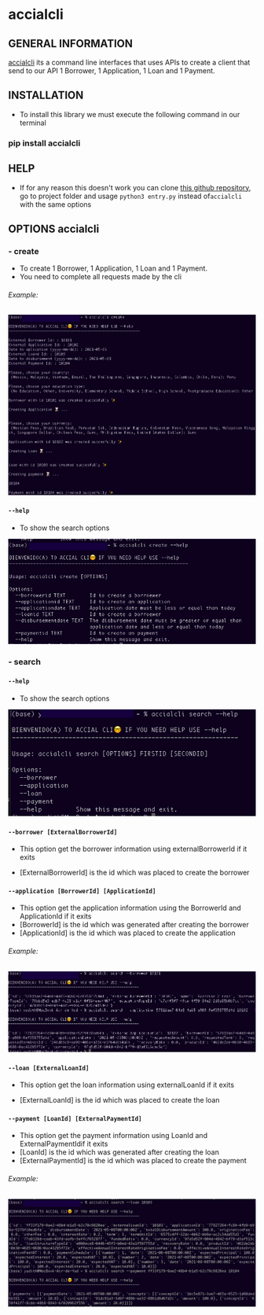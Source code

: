 # accialcli

## GENERAL INFORMATION

[accialcli](https://pypi.org/project/accialcli/) its a command line interfaces that uses APIs to create a client that send to our API 1 Borrower, 1 Application, 1 Loan and 1 Payment.

## INSTALLATION

- To install this library we must execute the following command in our terminal

### **pip install accialcli**

## HELP

-  If for any reason this doesn't work you can clone [this github repository](https://github.com/yud-cumba/accialcli), go to project folder and usage `python3 entry.py` instead of`accialcli` with the same options

## OPTIONS  **accialcli**

### - **create** 

- To create 1 Borrower, 1 Application, 1 Loan and 1 Payment.
-  You need to complete all requests made by the cli

###### Example:

![create.png](https://raw.githubusercontent.com/yud-cumba/accialcli/main/img/create.png)


#### `--help`

- To show the search options 

![createhelp.png](https://raw.githubusercontent.com/yud-cumba/accialcli/main/img/createhelp.png)

### - **search** 

#### `--help`

- To show the search options 

![searchhelp.png](https://raw.githubusercontent.com/yud-cumba/accialcli/main/img/searchhelp.png)

#### `--borrower [ExternalBorrowerId]`

- This option get the borrower information using externalBorrowerId if it exits

- [ExternalBorrowerId] is the id which was placed to create the borrower

#### `--application [BorrowerId] [ApplicationId]`

- This option get the application information using the BorrowerId and ApplicationId if it exits
- [BorrowerId] is the id which was generated after creating the borrower
- [ApplicationId] is the id which was placed to create the application

###### Example:

![search1.png](https://raw.githubusercontent.com/yud-cumba/accialcli/main/img/search1.png)

#### `--loan [ExternalLoanId]`

- This option get the loan information using externalLoanId if it exits

- [ExternalLoanId] is the id which was placed to create the loan

#### `--payment [LoanId] [ExternalPaymentId]`

- This option get the payment information using LoanId and ExternalPaymentIdif it exits
- [LoanId] is the id which was generated after creating the loan
- [ExternalPaymentId] is the id which was placed to create the payment

###### Example:

![search2.png](https://raw.githubusercontent.com/yud-cumba/accialcli/main/img/search2.png)